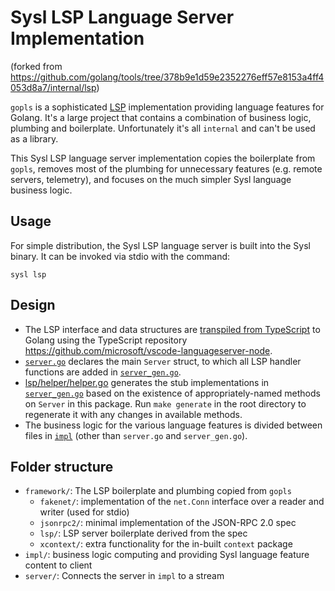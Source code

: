 # Sysl LSP Language Server Implementation

(forked from https://github.com/golang/tools/tree/378b9e1d59e2352276eff57e8153a4ff4053d8a7/internal/lsp)

`gopls` is a sophisticated [LSP](https://microsoft.github.io/language-server-protocol/) implementation providing language features for Golang. It's a large project that contains a combination of business logic, plumbing and boilerplate. Unfortunately it's all `internal` and can't be used as a library.

This Sysl LSP language server implementation copies the boilerplate from `gopls`, removes most of the plumbing for unnecessary features (e.g. remote servers, telemetry), and focuses on the much simpler Sysl language business logic.

## Usage

For simple distribution, the Sysl LSP language server is built into the Sysl binary. It can be invoked via stdio with the command:

```
sysl lsp
```

## Design

* The LSP interface and data structures are [transpiled from TypeScript](framework/lsp/protocol) to Golang using the TypeScript repository https://github.com/microsoft/vscode-languageserver-node.
* [`server.go`](impl/server.go) declares the main `Server` struct, to which all LSP handler functions are added in [`server_gen.go`](impl/server_gen.go).
* [lsp/helper/helper.go](framework/lsp/helper/helper.go) generates the stub implementations in [`server_gen.go`](impl/server_gen.go) based on the existence of appropriately-named methods on `Server` in this package. Run `make generate` in the root directory to regenerate it with any changes in available methods.
* The business logic for the various language features is divided between files in [`impl`](impl) (other than `server.go` and `server_gen.go`).

## Folder structure

* `framework/`: The LSP boilerplate and plumbing copied from `gopls`
    * `fakenet/`: implementation of the `net.Conn` interface over a reader and writer (used for stdio)
    * `jsonrpc2/`: minimal implementation of the JSON-RPC 2.0 spec
    * `lsp/`: LSP server boilerplate derived from the spec
    * `xcontext/`: extra functionality for the in-built `context` package
* `impl/`: business logic computing and providing Sysl language feature content to client
* `server/`: Connects the server in `impl` to a stream
